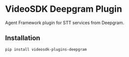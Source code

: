 # VideoSDK Deepgram Plugin

Agent Framework plugin for STT services from Deepgram.

## Installation

```bash
pip install videosdk-plugins-deepgram
```